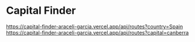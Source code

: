 # Capital Finder

https://capital-finder-araceli-garcia.vercel.app/api/routes?country=Spain
https://capital-finder-araceli-garcia.vercel.app/api/routes?capital=canberra


